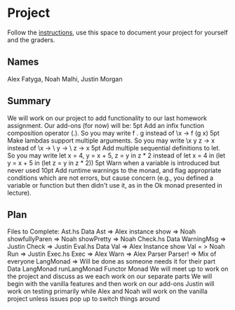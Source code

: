 # Project

Follow the [instructions](INSTRUCTIONS.md), use this space to document your project for yourself and the graders.

## Names
Alex Fatyga, Noah Malhi, Justin Morgan
## Summary
We will work on our project to add functionality to our last homework assignment.
Our add-ons (for now) will be:
	5pt Add an infix function composition operator (.). So you may write f . g instead of \x -> f (g x)
	5pt Make lambdas support multiple arguments. So you may write \x y z -> x instead of \x -> \ y -> \ z -> x
	5pt Add multiple sequential definitions to let. So you may write let x = 4, y = x + 5, z = y in z * 2 instead of let x = 4 in (let y = x + 5 in (let z = y in z * 2))
	5pt Warn when a variable is introduced but never used
	10pt Add runtime warnings to the monad, and flag appropriate conditions which are not errors, but cause concern (e.g., you defined a variable or function but then didn't use it, as in the Ok monad presented in lecture).
## Plan
Files to Complete:
Ast.hs
	Data Ast => Alex
	instance show => Noah
	showfullyParen => Noah
	showPretty => Noah
Check.hs
	Data WarningMsg => Justin
	Check => Justin
Eval.hs
	Data Val => Alex
	Instance show Val = > Noah
	Run => Justin
Exec.hs
	Exec => Alex
	Warn => Alex
Parser
	Parser! => Mix of everyone 
LangMonad => Will be done as someone needs it for their part
	Data LangMonad
	runLangMonad
	Functor
	Monad
We will meet up to work on the project and discuss as we each work on our separate parts
We will begin with the vanilla features and then work on our add-ons
Justin will work on testing primarily while Alex and Noah will work on the vanilla project unless issues pop up to switch things around

